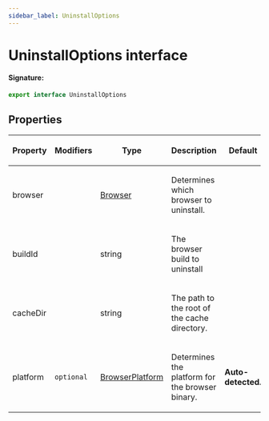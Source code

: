```yaml
---
sidebar_label: UninstallOptions
---
```


# UninstallOptions interface

#### Signature:

```typescript
export interface UninstallOptions
```

## Properties

<table><thead><tr><th>

Property

</th><th>

Modifiers

</th><th>

Type

</th><th>

Description

</th><th>

Default

</th></tr></thead>
<tbody><tr><td>

browser

</td><td>

</td><td>

[Browser](./browsers.browser.md)

</td><td>

Determines which browser to uninstall.

</td><td>

</td></tr>
<tr><td>

buildId

</td><td>

</td><td>

string

</td><td>

The browser build to uninstall

</td><td>

</td></tr>
<tr><td>

cacheDir

</td><td>

</td><td>

string

</td><td>

The path to the root of the cache directory.

</td><td>

</td></tr>
<tr><td>

platform

</td><td>

`optional`

</td><td>

[BrowserPlatform](./browsers.browserplatform.md)

</td><td>

Determines the platform for the browser binary.

</td><td>

**Auto-detected.**

</td></tr>
</tbody></table>
